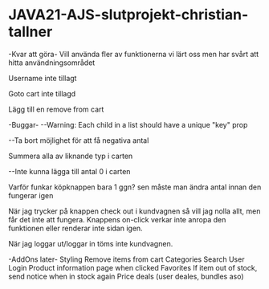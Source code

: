 # JAVA21-AJS-slutprojekt-christian-tallner

-Kvar att göra-
Vill använda fler av funktionerna vi lärt oss men har svårt att hitta användningsområdet

Username inte tillagt

Goto cart inte tillagd

Lägg till en remove from cart


-Buggar-
--Warning: Each child in a list should have a unique "key" prop

--Ta bort möjlighet för att få negativa antal

Summera alla av liknande typ i carten

--Inte kunna lägga till antal 0 i carten

Varför funkar köpknappen bara 1 ggn? sen måste man ändra antal innan den fungerar igen

När jag trycker på knappen check out i kundvagnen så vill jag nolla allt, men får det inte att fungera. Knappens on-click verkar inte anropa den funktionen eller renderar inte sidan igen.

När jag loggar ut/loggar in töms inte kundvagnen.


-AddOns later-
Styling
Remove items from cart
Categories
Search
User Login 
Product information page when clicked
Favorites
If item out of stock, send notice when in stock again
Price deals (user deales, bundles aso) 